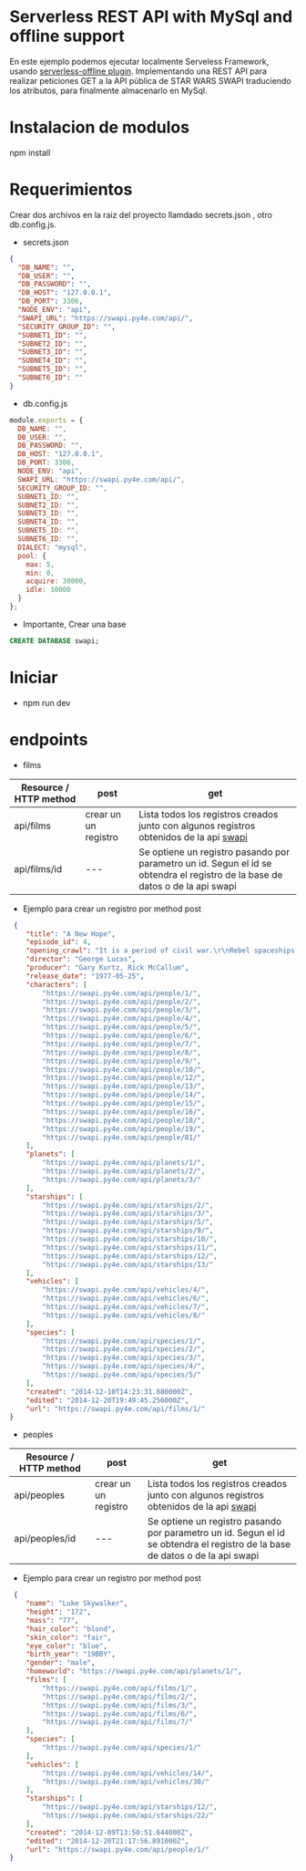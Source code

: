 # Serverless REST API with MySql and offline support

En este ejemplo podemos ejecutar localmente Serveless Framework, usando <a href="https://github.com/dherault/serverless-offline">serverless-offline plugin</a>. Implementando una REST API para realizar peticiones GET a la API pública de STAR WARS SWAPI traduciendo los atributos, para finalmente almacenarlo en MySql.

# Instalacion de modulos
npm install

# Requerimientos
Crear dos archivos en la raiz del proyecto llamdado secrets.json , otro db.config.js.
 - secrets.json
```json
{
  "DB_NAME": "",
  "DB_USER": "",
  "DB_PASSWORD": "",
  "DB_HOST": "127.0.0.1",
  "DB_PORT": 3306,
  "NODE_ENV": "api",
  "SWAPI_URL": "https://swapi.py4e.com/api/",
  "SECURITY_GROUP_ID": "",
  "SUBNET1_ID": "",
  "SUBNET2_ID": "",
  "SUBNET3_ID": "",
  "SUBNET4_ID": "",
  "SUBNET5_ID": "",
  "SUBNET6_ID": ""
}
```

 - db.config.js
```javascript
module.exports = {
  DB_NAME: "",
  DB_USER: "",
  DB_PASSWORD: "",
  DB_HOST: "127.0.0.1",
  DB_PORT: 3306,
  NODE_ENV: "api",
  SWAPI_URL: "https://swapi.py4e.com/api/",
  SECURITY_GROUP_ID: "",
  SUBNET1_ID: "",
  SUBNET2_ID: "",
  SUBNET3_ID: "",
  SUBNET4_ID: "",
  SUBNET5_ID: "",
  SUBNET6_ID: "",
  DIALECT: "mysql",
  pool: {
    max: 5,
    min: 0,
    acquire: 30000,
    idle: 10000
  }
};
```
- Importante, Crear una base
```sql
CREATE DATABASE swapi;
```

# Iniciar
- npm run dev

# endpoints
- films

| Resource / HTTP method | post | get |
| --- | --- | --- |
| api/films | crear un un registro | Lista todos los registros creados junto con algunos registros obtenidos de la api <a href="https://swapi.py4e.com/documentation">swapi</a> |
| api/films/id | --- | Se optiene un registro pasando por parametro un id. Segun el id se obtendra el registro de la base de datos o de la api swapi |
 
- Ejemplo para crear un registro por method post
```json
 {
    "title": "A New Hope", 
    "episode_id": 4, 
    "opening_crawl": "It is a period of civil war.\r\nRebel spaceships, striking\r\nfrom a hidden base, have won\r\ntheir first victory against\r\nthe evil Galactic Empire.\r\n\r\nDuring the battle, Rebel\r\nspies managed to steal secret\r\nplans to the Empire's\r\nultimate weapon, the DEATH\r\nSTAR, an armored space\r\nstation with enough power\r\nto destroy an entire planet.\r\n\r\nPursued by the Empire's\r\nsinister agents, Princess\r\nLeia races home aboard her\r\nstarship, custodian of the\r\nstolen plans that can save her\r\npeople and restore\r\nfreedom to the galaxy....", 
    "director": "George Lucas", 
    "producer": "Gary Kurtz, Rick McCallum", 
    "release_date": "1977-05-25", 
    "characters": [
        "https://swapi.py4e.com/api/people/1/", 
        "https://swapi.py4e.com/api/people/2/", 
        "https://swapi.py4e.com/api/people/3/", 
        "https://swapi.py4e.com/api/people/4/", 
        "https://swapi.py4e.com/api/people/5/", 
        "https://swapi.py4e.com/api/people/6/", 
        "https://swapi.py4e.com/api/people/7/", 
        "https://swapi.py4e.com/api/people/8/", 
        "https://swapi.py4e.com/api/people/9/", 
        "https://swapi.py4e.com/api/people/10/", 
        "https://swapi.py4e.com/api/people/12/", 
        "https://swapi.py4e.com/api/people/13/", 
        "https://swapi.py4e.com/api/people/14/", 
        "https://swapi.py4e.com/api/people/15/", 
        "https://swapi.py4e.com/api/people/16/", 
        "https://swapi.py4e.com/api/people/18/", 
        "https://swapi.py4e.com/api/people/19/", 
        "https://swapi.py4e.com/api/people/81/"
    ], 
    "planets": [
        "https://swapi.py4e.com/api/planets/1/", 
        "https://swapi.py4e.com/api/planets/2/", 
        "https://swapi.py4e.com/api/planets/3/"
    ], 
    "starships": [
        "https://swapi.py4e.com/api/starships/2/", 
        "https://swapi.py4e.com/api/starships/3/", 
        "https://swapi.py4e.com/api/starships/5/", 
        "https://swapi.py4e.com/api/starships/9/", 
        "https://swapi.py4e.com/api/starships/10/", 
        "https://swapi.py4e.com/api/starships/11/", 
        "https://swapi.py4e.com/api/starships/12/", 
        "https://swapi.py4e.com/api/starships/13/"
    ], 
    "vehicles": [
        "https://swapi.py4e.com/api/vehicles/4/", 
        "https://swapi.py4e.com/api/vehicles/6/", 
        "https://swapi.py4e.com/api/vehicles/7/", 
        "https://swapi.py4e.com/api/vehicles/8/"
    ], 
    "species": [
        "https://swapi.py4e.com/api/species/1/", 
        "https://swapi.py4e.com/api/species/2/", 
        "https://swapi.py4e.com/api/species/3/", 
        "https://swapi.py4e.com/api/species/4/", 
        "https://swapi.py4e.com/api/species/5/"
    ], 
    "created": "2014-12-10T14:23:31.880000Z", 
    "edited": "2014-12-20T19:49:45.256000Z", 
    "url": "https://swapi.py4e.com/api/films/1/"
}
```

- peoples

| Resource / HTTP method | post | get |
| --- | --- | --- |
| api/peoples | crear un un registro | Lista todos los registros creados junto con algunos registros obtenidos de la api <a href="https://swapi.py4e.com/documentation">swapi</a> |
| api/peoples/id | --- | Se optiene un registro pasando por parametro un id. Segun el id se obtendra el registro de la base de datos o de la api swapi |

- Ejemplo para crear un registro por method post

```json
 {
    "name": "Luke Skywalker", 
    "height": "172", 
    "mass": "77", 
    "hair_color": "blond", 
    "skin_color": "fair", 
    "eye_color": "blue", 
    "birth_year": "19BBY", 
    "gender": "male", 
    "homeworld": "https://swapi.py4e.com/api/planets/1/", 
    "films": [
        "https://swapi.py4e.com/api/films/1/", 
        "https://swapi.py4e.com/api/films/2/", 
        "https://swapi.py4e.com/api/films/3/", 
        "https://swapi.py4e.com/api/films/6/", 
        "https://swapi.py4e.com/api/films/7/"
    ], 
    "species": [
        "https://swapi.py4e.com/api/species/1/"
    ], 
    "vehicles": [
        "https://swapi.py4e.com/api/vehicles/14/", 
        "https://swapi.py4e.com/api/vehicles/30/"
    ], 
    "starships": [
        "https://swapi.py4e.com/api/starships/12/", 
        "https://swapi.py4e.com/api/starships/22/"
    ], 
    "created": "2014-12-09T13:50:51.644000Z", 
    "edited": "2014-12-20T21:17:56.891000Z", 
    "url": "https://swapi.py4e.com/api/people/1/"
}
```
